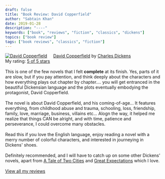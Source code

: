 ```yaml
---
draft: false
title: "Book Review: David Copperfield"
author: "Sabtain Khan"
date: 2019-01-28
description: "----"
keywords: ["book", "reviews", "fiction", "classics", "dickens"]
topics: ["book review"]
tags: ["book reviews", "classics", "fiction"]
---
```



<a href="https://www.goodreads.com/book/show/31241.David_Copperfield" style="float: left; padding-right: 20px"><img border="0" alt="David Copperfield" src="https://i.gr-assets.com/images/S/compressed.photo.goodreads.com/books/1386924573l/31241._SX98_.jpg" /></a><a href="https://www.goodreads.com/book/show/31241.David_Copperfield">David Copperfield</a> by <a href="https://www.goodreads.com/author/show/239579.Charles_Dickens">Charles Dickens</a><br/>
My rating: <a href="https://www.goodreads.com/review/show/2678982284">5 of 5 stars</a><br /><br />
This is one of the few novels that I felt <b>complete</b> at its finish. Yes, parts of it are slow, but if you pay attention, and think deeply about the characters and how everything plays out chapter by chapter.... you will get entranced in the beautiful Dickensian language and the plots eventually embodying the protagonist, David Copperfield.<br /><br />The novel is about David Copperfield, and his coming-of-age... It features everything, from childhood abuse and trauma, schooling, loss, friendship, family, love, marriage, business, villains etc... Alogn the way, it helped me realize that things CAN be alright, and with time, patience and perseverance, I could overcome many obstacles.<br /><br />Read this if you love the English language, enjoy reading a novel with a merry number of colorful characters, and interested in journeying in Dickens' shoes.<br /><br />Definitely recommended, and I will have to catch up on some other Dickens' novels, apart from <a href="https://www.goodreads.com/book/show/1953.A_Tale_of_Two_Cities" title="A Tale of Two Cities by Charles Dickens" rel="nofollow">A Tale of Two Cities</a> and <a href="https://www.goodreads.com/book/show/2623.Great_Expectations" title="Great Expectations by Charles Dickens" rel="nofollow">Great Expectations</a> which I love.
<br/><br/>
<a href="https://www.goodreads.com/review/list/19015356-sabtain-khan">View all my reviews</a>
